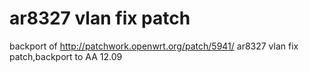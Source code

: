 ar8327 vlan fix patch
=============
backport of http://patchwork.openwrt.org/patch/5941/
ar8327 vlan fix patch,backport to AA 12.09 
